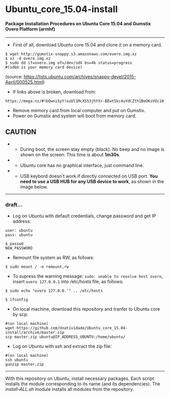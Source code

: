 # Ubuntu_core_15.04-install
#### Package Installation Procedures on Ubuntu Core 15.04 and Gumstix Overo Platform (armhf)

---

- First of all, download Ubuntu core 15.04 and clone it on a memory card.
```
$ wget http://gumstix-snappy.s3.amazonaws.com/overo.img.xz
$ xz -d overo.img.xz
$ sudo dd if=overo.img of=/dev/sdX bs=4k status=progress
#(sdbX is your memory card device)
```
(source: https://lists.ubuntu.com/archives/snappy-devel/2015-April/000525.html)


- If links above is broken, download from:
```
https://mega.nz/#!bOwniSyY!ozUl1McXS53jhYXr-BEwtSkc4uYdCZth1BeOKsVOc10
```

- Remove memory card from local computer and put on Gumstix.
- Power on Gumstix and system will boot from memory card.

CAUTION
---
- - During boot, the screen stay empty (black). No beep and no image is shown on the screen. This time is about **1m30s**.
- - Ubuntu core has no graphical interface, just command line.
- - USB keybord doesn't work if directly connected on USB port. **You need to use a USB HUB for any USB device to work**, as shown in the image below.




---
### draft...

- Log on Ubuntu with default credentials, change password and get IP address:
```
user: ubuntu
pass: ubuntu
```

```
$ passwd
NEW_PASSWORD
```
- Remount file system as RW, as follows:
```
$ sudo mount / -o remount,rw
```
- To supress the warning message: `sudo: unable to resolve host overo`, insert `overo 127.0.0.1` into /etc/hosts file, as follows:
```
$ sudo echo "overo 127.0.0.'" .. /etc/hosts
```

```
$ ifconfig
```

- On local machine, download this repository and tranfer to Ubuntu core by scp:
```
#(on local machine)
wget https://github.com/dnatividade/Ubuntu_core_15.04-install/archive/master.zip
scp master.zip ubuntu@IP_ADDRESS_UBUNTU:/home/ubuntu/
```

- Log on Ubuntu with ssh and extract the zip file:
```
#(on local machine)
ssh ubuntu
gunzip master.zip
```

---

With this repository on Ubuntu, install necessary packages. Each script installs the module corresponding to its name (and its dependencies). The *install-ALL.sh* module installs all modules from the repository.

